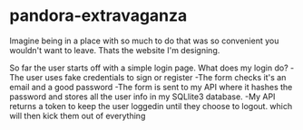 # pandora-extravaganza

Imagine being in a place with so much to do that was so convenient you wouldn't want to leave. Thats the website I'm designing.

So far the user starts off with a simple login page. What does my login do?
-The user uses fake credentials to sign or register
-The form checks it's an email and a good password
-The form is sent to my API where it hashes the password and stores all the user info in my SQLlite3 database. 
-My API returns a token to keep the user loggedin until they choose to logout. which will then kick them out of everything

